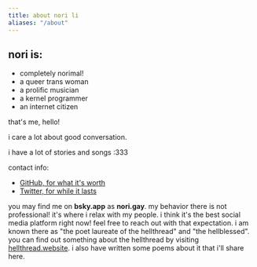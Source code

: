 ```yaml
---
title: about nori li
aliases: "/about"
---
```



## nori is:
- completely norimal!
- a queer trans woman
- a prolific musician
- a kernel programmer
- an internet citizen

that's me, hello!

i care a lot about good conversation.

i have a lot of stories and songs :333

contact info:
- [GitHub, for what it's worth](https://github.com/thenorili)
- [Twitter, for while it lasts](https://twitter.com/thenorili)

you may find me on **bsky.app** as **nori.gay**. my behavior there is not professional! it's where i relax with my people. i think it's the best social media platform right now! feel free to reach out with that expectation. i am known there as "the poet laureate of the hellthread" and "the hellblessed". you can find out something about the hellthread by visiting [hellthread.website](https://hellthread.website). i also have written some poems about it that i'll share here.